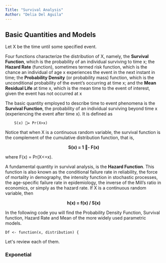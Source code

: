 ```yaml
---
Title: "Survival Analysis"
Author: "Delia Del Aguila"
---
```


## Basic Quantities and Models

Let X be the time until some specified event.

 Four functions characterize the distribution of X, namely, the **Survival Function**, which is the probability of an individual surviving to time x; the **Hazard Rate** (function), sometimes termed risk function, which is the chance an individual of age x experiences the event in the next instant in time; the **Probability Density** (or probability mass) function, which is the unconditional probability of the event’s occurring at time x; and the **Mean Residual Life** at time x, which is the mean time to the event of interest, given the event has not occurred at x
 
 The basic quantity employed to describe time to event phenomena is the **Survival Function**, the probability of an individual surviving beyond time x (experiencing the event after time x). It is defined as

        S(x) 􏰗= Pr(X>x)

 Notice that when X is a continuous random variable, the survival function is the complement of the cumulative distribution function, that is, 

<p align="center">
  <b>S(x) = 1 􏰟- F(x)</b><br>
</p>
        
where F(x) = Pr(X<=x).

 A fundamental quantity in survival analysis, is the **Hazard Function**. This function is also known as the conditional failure rate in reliability, the force of mortality in demography, the intensity function in stochastic processes, the age-specific failure rate in epidemiology, the inverse of the Mill’s ratio in economics, or simply as the hazard rate. If X is a continuous random variable, then

<p align="center">
  <b>h(x) = f(x) / S(x)</b><br>
</p>

In the following code you will find the Probability Density Function, Survival function, Hazard Rate and Mean of the more widely used parametric models. 

```{r}
Df <- function(x, distribution) { 
```

Let's review each of them.


### Exponetial 


 

 
 
 
 
 








